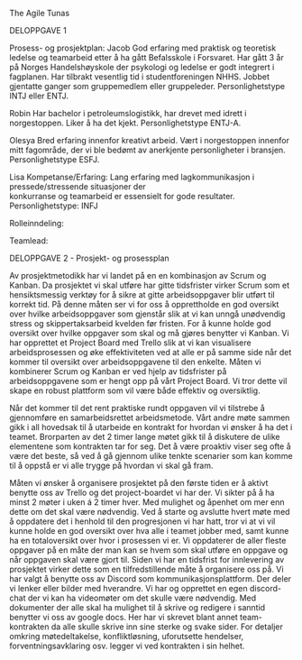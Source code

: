 The Agile Tunas

DELOPPGAVE 1 

Prosess- og prosjektplan:
Jacob
God  erfaring med praktisk og teoretisk ledelse og teamarbeid etter å ha gått Befalsskole i Forsvaret.
Har gått 3 år på Norges Handelshøyskole der psykologi og ledelse er  godt integrert i fagplanen. Har
tilbrakt	vesentlig tid i studentforeningen NHHS. Jobbet gjentatte ganger som  gruppemedlem eller gruppeleder.
Personlighetstype INTJ eller ENTJ.

Robin
Har bachelor i petroleumslogistikk, har drevet med idrett i norgestoppen. Liker å ha det kjekt. 
Personlighetstype ENTJ-A.

Olesya
Bred erfaring innenfor kreativt arbeid. Vært i norgestoppen innenfor mitt fagområde, der vi ble bedømt av anerkjente personligheter i bransjen.  
Personlighetstype ESFJ.

Lisa
Kompetanse/Erfaring: Lang erfaring med lagkommunikasjon i pressede/stressende situasjoner der        
konkurranse og teamarbeid er essensielt for gode resultater.
Personlighetstype: INFJ

Rolleinndeling:

Teamlead: 


DELOPPGAVE 2 - Prosjekt- og prosessplan

Av prosjektmetodikk har vi landet på en en kombinasjon av Scrum og Kanban. Da prosjektet vi skal utføre har gitte tidsfrister virker Scrum som et hensiktsmessig verktøy for å sikre at gitte arbeidsoppgaver blir utført til korrekt tid. På denne måten ser vi for oss å opprettholde en god oversikt over hvilke arbeidsoppgaver som gjenstår slik at vi kan unngå unødvendig stress og skippertaksarbeid kvelden før fristen. For å kunne holde god oversikt over hvilke oppgaver som skal og må gjøres benytter vi Kanban. Vi har opprettet et Project Board med Trello slik at vi kan visualisere arbeidsprosessen og øke effektiviteten ved at alle er på samme side når det kommer til oversikt over arbeidsoppgavene til den enkelte.
Måten vi kombinerer Scrum og Kanban er ved hjelp av tidsfrister på arbeidsoppgavene som er hengt opp på vårt Project Board. Vi tror dette vil skape en robust plattform som vil være både effektiv og oversiktlig.

Når det kommer til det rent praktiske rundt oppgaven vil vi tilstrebe å gjennomføre en samarbeidsrettet arbeidsmetode.
Vårt andre møte sammen gikk i all hovedsak til å utarbeide en kontrakt for hvordan vi ønsker å ha det i teamet. Brorparten av det 2 timer lange møtet gikk til å diskutere de ulike elementene som kontrakten tar for seg. Det å være proaktiv viser seg ofte å være det beste, så ved å gå gjennom ulike tenkte scenarier som kan komme til å oppstå er vi alle trygge på hvordan vi skal gå fram.

Måten vi ønsker å organisere prosjektet på den første tiden er å aktivt benytte oss av Trello og det project-boardet vi har der. Vi sikter på å ha minst 2 møter i uken á 2 timer hver. Med mulighet og åpenhet om mer enn dette om det skal være nødvendig. Ved å starte og avslutte hvert møte med å oppdatere det i henhold til den progresjonen vi har hatt, tror vi at vi vil kunne holde en god oversikt over hva alle i teamet jobber med, samt kunne ha en totaloversikt over hvor i prosessen vi er. Vi oppdaterer de aller fleste oppgaver på en måte der man kan se hvem som skal utføre en oppgave og når oppgaven skal være gjort til. Siden vi har en tidsfrist for innlevering av prosjektet virker dette som en tilfredstillende måte å organisere oss på.
Vi har valgt å benytte oss av Discord som kommunikasjonsplattform. Der deler vi lenker eller bilder med hverandre. Vi har og opprettet en egen discord-chat der vi kan ha videomøter om det skulle være nødvendig. Med dokumenter der alle skal ha mulighet til å skrive og redigere i sanntid benytter vi oss av google docs. Her har vi skrevet blant annet team-kontrakten da alle skulle skrive inn sine sterke og svake sider.
For detaljer omkring møtedeltakelse, konfliktløsning, uforutsette hendelser, forventningsavklaring osv. legger vi ved kontrakten i sin helhet.

